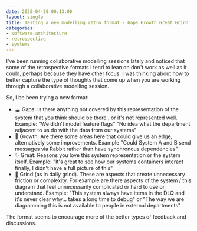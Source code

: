 ```yaml
---
date: 2025-04-20 00:13:00
layout: single
title: Testing a new modelling retro format - Gaps Growth Great Grind
categories:
- software-architecture
- retrospective
- systems
---
```


I've been running collaborative modelling sessions lately and noticed that some of the retrospective formats I tend to lean on don't work as well as it could, perhaps because they have other focus. I was thinking about how to better capture the type of thoughts that come up when you are working through a collaborative modelling session.

So, I be been trying a new format:

* 🕳️ Gaps: Is there anything not covered by this representation of the system that you think should be there , or it's not represented well. Example:  "We didn't model feature flags" "No idea what the department adjacent to us do with the data from our systems"
* 🌱 Growth: Are there some areas here that could give us an edge, alternatively some improvements. Example "Could System A and B send messages via Rabbit rather than have synchronous dependencies" 
* ✨ Great: Reasons you love this system representation or the system itself. Example: "It's great to see how our systems containers interact finally, I didn't have a full picture of this"
* 🚌 Grind:(as in daily grind). These are aspects that create unnecessary friction or complexity. For example are there  aspects of the system / this diagram that feel unnecessarily complicated or hard to use or understand.  Example: "This system always have items in the DLQ and it's never clear why... takes a long time to debug" or "The way we are diagramming this is not available to people in external departments"


The format seems to encourage more of the better types of feedback and discussions.